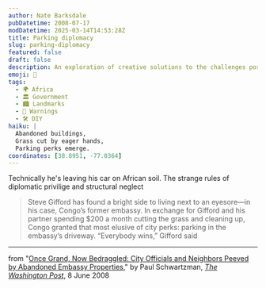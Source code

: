```yaml
---
author: Nate Barksdale
pubDatetime: 2008-07-17
modDatetime: 2025-03-14T14:53:28Z
title: Parking diplomacy
slug: parking-diplomacy
featured: false
draft: false
description: An exploration of creative solutions to the challenges posed by neglected embassy properties.
emoji: 🚗
tags:
  - 🌍 Africa
  - 🏛️ Government
  - 🏙️ Landmarks
  - 🚨 Warnings
  - 🛠️ DIY
haiku: |
  Abandoned buildings,  
  Grass cut by eager hands,  
  Parking perks emerge.
coordinates: [38.8951, -77.0364]
---
```


Technically he's leaving his car on African soil. The strange rules of diplomatic privilige and structural neglect

> Steve Gifford has found a bright side to living next to an eyesore—in his case, Congo’s former embassy. In exchange for Gifford and his partner spending $200 a month cutting the grass and cleaning up, Congo granted that most elusive of city perks: parking in the embassy’s driveway. “Everybody wins,” Gifford said

---

from "[Once Grand, Now Bedraggled: City Officials and Neighbors Peeved by Abandoned Embassy Properties](https://www.google.com/search?q=%22Once%20Grand%2C%20Now%20Bedraggled%3A%20City%20Officials%20and%20Neighbors%20Peeved%20by%20Abandoned%20Embassy%20Properties%22%20washingtonpost.com)," by Paul Schwartzman, [_The Washington Post_](http://web.archive.org/web/20250210152953/https://www.washingtonpost.com/), 8 June 2008
